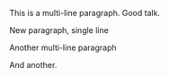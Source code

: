 This is a multi-line paragraph. Good talk.

New paragraph, single line

Another multi-line paragraph

And another.
